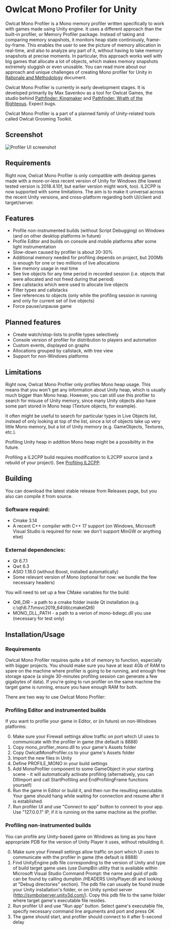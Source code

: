 # Owlcat Mono Profiler for Unity

Owlcat Mono Profiler is a Mono memory profiler written specifically to work with games made using Unity engine. It uses a different approach than the built-in profiler, or Memory Profiler package. Instead of taking and comparing memory snapshots, it monitors heap state continiously, frame-by-frame. This enables the user to see the picture of memory allocation in real-time, and also to analyze any part of it, without having to take memory snapshots at precise moments. In particular, this approach works well with big games that allocate a lot of objects, which makes memory snapshots extremely sluggish or even unusable. You can read more about our approach and unique challenges of creating Mono profiler for Unity in [Rationale and Methodology](doc/Rationale.md) document.

Owlcat Mono Profiler is currently in early development stages. It is developed primarily by Max Savenkov as a tool for Owlcat Games, the studio behind [Pathfinder: Kingmaker](https://kingmaker.owlcatgames.com/) and [Pathfinder: Wrath of the Righteous](https://wrath.owlcatgames.com/). Expect bugs.

Owlcat Mono Profiler is a part of a planned family of Unity-related tools called Owlcat Grooming Toolkit.

## Screenshot

![Profiler UI screenshot](doc/current_screen.png)

## Requirements

Right now, Owlcat Mono Profiler is only compatible with desktop games made with a more-or-less recent version of Unity for Windows (the lowest tested version is 2018.4.10f, but earlier version might work, too). IL2CPP is now supported with some limitations. The aim is to make it universal across the recent Unity versions, and cross-platform regarding both UI/client and target/server.

## Features

- Profile non-instrumented builds (without Script Debugging) on Windows (and on other desktop platforms in future)
- Profile Editor and builds on console and mobile platforms after some light instrumentation
- Slow-down caused by profiler is about 20-30%
- Additional memory needed for profiling depends on project, but 200Mb is enough for one or two millions of live allocations
- See memory usage in real time
- See live objects for any time period in recorded session (i.e. objects that were allocated and not freed during that period)
- See callstacks which were used to allocate live objects
- Filter types and callstacks
- See references to objects (only while the profiling session in running and only for current set of live objects)
- Force pause/unpause game

## Planned features

- Create watch/stop-lists to profile types selectively
- Console version of profiler for distribution to players and automation
- Custom events, displayed on graphs
- Allocations grouped by callstack, with tree view
- Support for non-Windows platforms

## Limitations

Right now, Owlcat Mono Profiler only profiles Mono heap usage. This means that you won't get any information about Unity heap, which is usually much bigger than Mono heap. However, you can still use this profiler to search for misuse of Unity memory, since many Unity objects also have some part stored in Mono heap (Texture objects, for example).

It often might be useful to search for particular types in Live Objects list, instead of only looking at top of the list, since a lot of objects take up very little Mono memory, but a lot of Unity memory (e.g. GameObjects, Textures, etc.).

Profiling Unity heap in addition Mono heap might be a possibility in the future.

Profiling a IL2CPP build requires modification to IL2CPP source (and a rebuild of your project). See [Profiling IL2CPP](doc/il2cpp.md).

## Building

You can download the latest stable release from Releases page, but you also can compile it from source.

### Software requird:

- Cmake 3.14
- A recent C++ compiler with C++ 17 support (on Windows, Microsoft Visual Studio is required for now: we don't support MinGW or anything else)

### External dependencies:

- Qt 6.7.1
- Qwt 6.3
- ASIO 1.18.0 (without Boost, installed automatically)
- Some relevant version of Mono (optional for now: we bundle the few necessary headers)

You will need to set up a few CMake variables for the build:

- Qt6_DIR - a path to a cmake folder inside Qt installation (e.g. c:\qt\6.7.1\msvc2019_64\lib\cmake\Qt6\)
- MONO_DLL_PATH - a path to a verion of mono-bdwgc.dll you use (necessary for test only)

## Installation/Usage

### Requirements

Owlcat Mono Profiler requires quite a bit of memory to function, especially with bigger projects. You should make sure you have at least 4Gb of RAM to spare on the machine where profiler is going to be running, and enough free storage space (a single 30-minutes profiling session can generate a few gigabytes of data). If you're going to run profiler on the same machine the target game is running, ensure you have enough RAM for both.

There are two way to use Owlcat Mono Profiler:

### Profiling Editor and instrumented builds

If you want to profile your game in Editor, or (in future) on non-Windows platforms:

0. Make sure your Firewall settings allow traffic on port which UI uses to communicate with the profiler in game (the default is 8888)
1. Copy mono_profiler_mono.dll to your game's Assets folder
2. Copy OwlcatMonoProfiler.cs to your game's Assets folder
3. Import the new files in Unity
4. Define PROFILE_MONO in your build settings
5. Add MonoProfiler component to some GameObject in your starting scene - it will automatically activate profiling (alternatively, you can DllImport and call StartProfiling and EndProfilingFrame functions yourself)
6. Run the game in Editor or build it, and then run the resulting executable. Your game should hang while waiting for connection and resume after it is established.
7. Run profiler UI and use "Connect to app" button to connect to your app. Use "127.0.0.1" IP, if it is running on the same machine as the profiler.

### Profiling non-instrumented builds

You can profile any Unity-based game on Windows as long as you have appropriate PDB for the version of Unity Player it uses, without rebuilding it.

0. Make sure your Firewall settings allow traffic on port which UI uses to communicate with the profiler in game (the default is 8888)
1. Find UnityEngine pdb file corresponding to the version of Unity and type of build target game uses (use DumpBin utility that is available within Microsoft Visual Studio Command Prompt: the name and guid of pdb can be found by calling dumpbin /HEADERS UnityPlayer.dll and looking at "Debug directories" section). The pdb file can usually be found inside your Unity installation's folder, or on Unity symbol server (http://symbolserver.unity3d.com/). Copy this pdb file to the same folder where target game's executable file resides.
2. Run profiler UI and use "Run app" button. Select game's executable file, specify necessary command line arguments and port and press OK
3. The game should start, and profiler should connect to it after 5-second delay
